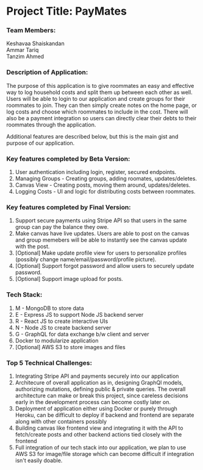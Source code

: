 # Project Title: PayMates

### Team Members:

Keshavaa Shaiskandan <br>
Ammar Tariq <br>
Tanzim Ahmed

### Description of Application:

The purpose of this application is to give roommates an easy and effective way to log household costs and split them up between each other as well. Users will be able to login to our application and create groups for their roommates to join. They can then simply create notes on the home page, or log costs and choose which roommates to include in the cost. There will also be a payment integration so users can directly clear their debts to their roommates through the application. 


Additional features are described below, but this is the main gist and purpose of our application.


### Key features completed by Beta Version:

1) User authentication including login, register, secured endpoints.
2) Managing Groups - Creating groups, adding roomates, updates/deletes.
3) Canvas View - Creating posts, moving them around, updates/deletes.
4) Logging Costs - UI and logic for distributing costs between roommates.  

### Key features completed by Final Version:
1) Support secure payments using Stripe API so that users in the same group can pay the balance they owe.
2) Make canvas have live updates. Users are able to post on the canvas and group memebers will be able to instantly see the canvas update with the post.
3) [Optional] Make update profile view for users to personalize profiles (possibly change name/email/password/profile picture).
4) [Optional] Support forgot password and allow users to securely update password.
5) [Optional] Support image upload for posts.

### Tech Stack:
1) M - MongoDB to store data
2) E - Express JS to support Node JS backend server
3) R - React JS to create interactive UIs
4) N - Node JS to create backend server
5) G - GraphQL for data exchange b/w client and server
6) Docker to modularize application
7) [Optional] AWS S3 to store images and files


### Top 5 Technical Challenges:

1) Integrating Stripe API and payments securely into our application
2) Architecure of overall application as in, designing GraphQl models, authorizing mutations, defining public & private queries. The overall architecture can make or break this project, since careless decisions early in the development process can become costly later on.
3) Deployment of application either using Docker or purely through Heroku, can be difficult to deploy if backend and frontend are separate along with other containers possibly
4) Building canvas like frontend view and integrating it with the API to fetch/create posts and other backend actions tied closely with the frontend
5) Full integration of our tech stack into our application, we plan to use AWS S3 for image/file storage which can become difficult if integration isn't easily doable. 

